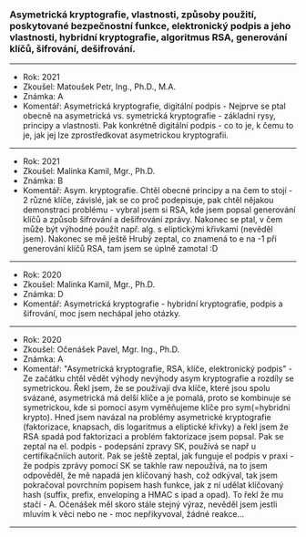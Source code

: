 ### Asymetrická kryptografie, vlastnosti, způsoby použití, poskytované bezpečnostní funkce, elektronický podpis a jeho vlastnosti, hybridní kryptografie, algoritmus RSA, generování klíčů, šifrování, dešifrování.

----------------------------------------

- Rok: 2021
- Zkoušel: Matoušek Petr, Ing., Ph.D., M.A.
- Známka: A
- Komentář: Asymetrická kryptografie, digitální podpis - Nejprve se ptal obecně na asymetrická vs. symetrická kryptografie - základní rysy, principy a vlastnosti. Pak konkrétně digitální podpis - co to je, k čemu to je, jak jej lze zprostředkovat asymetrickou kryptografii.

----------------------------------------

- Rok: 2021
- Zkoušel: Malinka Kamil, Mgr., Ph.D.
- Známka: B
- Komentář: Asym. kryptografie. Chtěl obecné principy a na čem to stojí - 2 různé klíče, závislé, jak se co proč podepisuje, pak chtěl nějakou demonstraci problému - vybral jsem si RSA, kde jsem popsal generování klíčů a způsob šifrování a dešifrování zprávy. Nakonec se ptal, v čem může být výhodné použít např. alg. s eliptickými křivkami (nevěděl jsem). Nakonec se mě ještě Hrubý zeptal, co znamená to e na -1 při generování klíčů RSA, tam jsem se úplně zamotal :D

----------------------------------------

- Rok: 2020
- Zkoušel: Malinka Kamil, Mgr., Ph.D.
- Známka: D
- Komentář: Asymetrická kryptografie - hybridní kryptografie, podpis a šifrování, moc jsem nechápal jeho otázky.

----------------------------------------

- Rok: 2020
- Zkoušel: Očenášek Pavel, Mgr. Ing., Ph.D.
- Známka: A
- Komentář: "Asymetrická kryptografie, RSA, klíče, elektronický podpis" - Ze začátku chtěl vědět výhody nevýhody asym kryptografie a rozdíly se symetrickou. Řekl jsem, že se používají dva klíče, které jsou spolu svázané, asymetrická má delší klíče a je pomalá, proto se kombinuje se symetrickou, kde si pomocí asym vyměňujeme klíče pro sym(=hybridni krypto). Hned jsem navázal na problémy asymetrické kryptografie (faktorizace, knapsach, dis logaritmus a eliptické křivky) a řekl jsem že RSA spadá pod faktorizaci a problém faktorizace jsem popsal. Pak se zeptal na el. podpis - podepsání zpravy SK, používá se např u certifikačníích autorit. Pak se ještě zeptal, jak funguje el podpis v praxi - že podpis zprávy pomocí SK se takhle raw nepoužívá, na to jsem odpověděl, že mě napadá jen klíčovaný hash, což odkýval, tak jsem pokračoval povrchním popisem hash funkce, jak z ní udělat klíčovaný hash (suffix, prefix, enveloping a HMAC s ipad a opad). To řekl že mu stačí - A. Očenášek měl skoro stále stejný výraz, nevěděl jsem jestli mluvím k věci nebo ne - moc nepřikyvoval, žádné reakce...

----------------------------------------
